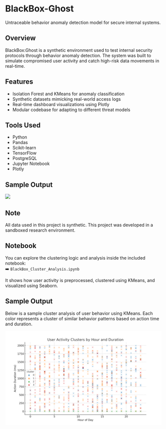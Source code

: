 # BlackBox-Ghost
Untraceable behavior anomaly detection model for secure internal systems.
## Overview  
BlackBox:Ghost is a synthetic environment used to test internal security protocols through behavior anomaly detection. The system was built to simulate compromised user activity and catch high-risk data movements in real-time.

## Features  
- Isolation Forest and KMeans for anomaly classification  
- Synthetic datasets mimicking real-world access logs  
- Real-time dashboard visualizations using Plotly  
- Modular codebase for adapting to different threat models  

## Tools Used  
- Python  
- Pandas  
- Scikit-learn  
- TensorFlow  
- PostgreSQL  
- Jupyter Notebook  
- Plotly  

## Sample Output  
![](sample_blackbox_dashboard.png)

## Note  
All data used in this project is synthetic. This project was developed in a sandboxed research environment.
## Notebook

You can explore the clustering logic and analysis inside the included notebook:  
➡️ `BlackBox_Cluster_Analysis.ipynb`

It shows how user activity is preprocessed, clustered using KMeans, and visualized using Seaborn.
## Sample Output

Below is a sample cluster analysis of user behavior using KMeans. Each color represents a cluster of similar behavior patterns based on action time and duration.

![Cluster Plot](cluster_plot.png)
